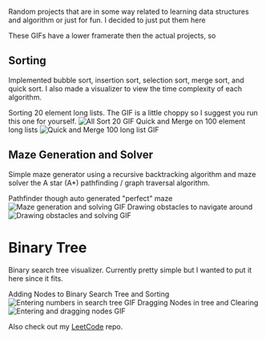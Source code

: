 Random projects that are in some way related to learning data structures and algorithm or just for fun. I decided to just put them here

These GIFs have a lower framerate then the actual projects, so

## Sorting
Implemented bubble sort, insertion sort, selection sort, merge sort, and quick sort. I also made a visualizer to view the time complexity of each algorithm.

Sorting 20 element long lists. The GIF is a little choppy so I suggest you run this one for yourself.
![All Sort 20 GIF](https://github.com/michael-lesirge/intermediate-programming-class/assets/100492377/c9f1508f-14bf-4768-ae6e-4e8d950b778c)
Quick and Merge on 100 element long lists
![Quick and Merge 100 long list GIF](https://github.com/michael-lesirge/intermediate-programming-class/assets/100492377/383f2dd2-ad0f-4029-8c64-b0f5b3bf38fc)

## Maze Generation and Solver
Simple maze generator using a recursive backtracking algorithm and maze solver the A star (A*) pathfinding / graph traversal algorithm.

Pathfinder though auto generated "perfect" maze
![Maze generation and solving GIF](https://github.com/user-attachments/assets/7a4309db-e599-475d-82f8-c6791c073b0e)
Drawing obstacles to navigate around
![Drawing obstacles and solving GIF](https://github.com/user-attachments/assets/297e9f3f-a93e-4862-a6c0-707b0e861c30)

# Binary Tree
Binary search tree visualizer. Currently pretty simple but I wanted to put it here since it fits.

Adding Nodes to Binary Search Tree and Sorting
![Entering numbers in search tree GIF](https://github.com/user-attachments/assets/6e346268-c18d-40e5-8b75-8590c2ba35dc)
Dragging Nodes in tree and Clearing
![Entering and dragging nodes GIF](https://github.com/user-attachments/assets/039f9061-84b4-4af6-97a4-998b7485c4e3)


Also check out my [LeetCode](https://github.com/michael-lesirge/leetcode) repo.
